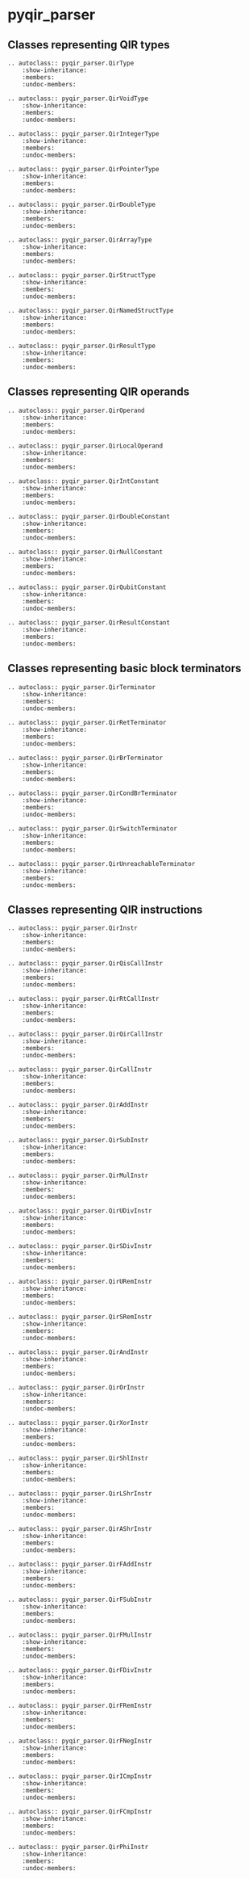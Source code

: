 # pyqir_parser

## Classes representing QIR types

```{eval-rst}
.. autoclass:: pyqir_parser.QirType
    :show-inheritance:
    :members:
    :undoc-members:
```

```{eval-rst}
.. autoclass:: pyqir_parser.QirVoidType
    :show-inheritance:
    :members:
    :undoc-members:
```

```{eval-rst}
.. autoclass:: pyqir_parser.QirIntegerType
    :show-inheritance:
    :members:
    :undoc-members:
```

```{eval-rst}
.. autoclass:: pyqir_parser.QirPointerType
    :show-inheritance:
    :members:
    :undoc-members:
```

```{eval-rst}
.. autoclass:: pyqir_parser.QirDoubleType
    :show-inheritance:
    :members:
    :undoc-members:
```

```{eval-rst}
.. autoclass:: pyqir_parser.QirArrayType
    :show-inheritance:
    :members:
    :undoc-members:
```

```{eval-rst}
.. autoclass:: pyqir_parser.QirStructType
    :show-inheritance:
    :members:
    :undoc-members:
```

```{eval-rst}
.. autoclass:: pyqir_parser.QirNamedStructType
    :show-inheritance:
    :members:
    :undoc-members:
```

```{eval-rst}
.. autoclass:: pyqir_parser.QirResultType
    :show-inheritance:
    :members:
    :undoc-members:
```

## Classes representing QIR operands

```{eval-rst}
.. autoclass:: pyqir_parser.QirOperand
    :show-inheritance:
    :members:
    :undoc-members:
```

```{eval-rst}
.. autoclass:: pyqir_parser.QirLocalOperand
    :show-inheritance:
    :members:
    :undoc-members:
```

```{eval-rst}
.. autoclass:: pyqir_parser.QirIntConstant
    :show-inheritance:
    :members:
    :undoc-members:
```

```{eval-rst}
.. autoclass:: pyqir_parser.QirDoubleConstant
    :show-inheritance:
    :members:
    :undoc-members:
```

```{eval-rst}
.. autoclass:: pyqir_parser.QirNullConstant
    :show-inheritance:
    :members:
    :undoc-members:
```

```{eval-rst}
.. autoclass:: pyqir_parser.QirQubitConstant
    :show-inheritance:
    :members:
    :undoc-members:
```

```{eval-rst}
.. autoclass:: pyqir_parser.QirResultConstant
    :show-inheritance:
    :members:
    :undoc-members:
```

## Classes representing basic block terminators

```{eval-rst}
.. autoclass:: pyqir_parser.QirTerminator
    :show-inheritance:
    :members:
    :undoc-members:
```

```{eval-rst}
.. autoclass:: pyqir_parser.QirRetTerminator
    :show-inheritance:
    :members:
    :undoc-members:
```

```{eval-rst}
.. autoclass:: pyqir_parser.QirBrTerminator
    :show-inheritance:
    :members:
    :undoc-members:
```

```{eval-rst}
.. autoclass:: pyqir_parser.QirCondBrTerminator
    :show-inheritance:
    :members:
    :undoc-members:
```

```{eval-rst}
.. autoclass:: pyqir_parser.QirSwitchTerminator
    :show-inheritance:
    :members:
    :undoc-members:
```

```{eval-rst}
.. autoclass:: pyqir_parser.QirUnreachableTerminator
    :show-inheritance:
    :members:
    :undoc-members:
```

## Classes representing QIR instructions

```{eval-rst}
.. autoclass:: pyqir_parser.QirInstr
    :show-inheritance:
    :members:
    :undoc-members:
```

```{eval-rst}
.. autoclass:: pyqir_parser.QirQisCallInstr
    :show-inheritance:
    :members:
    :undoc-members:
```

```{eval-rst}
.. autoclass:: pyqir_parser.QirRtCallInstr
    :show-inheritance:
    :members:
    :undoc-members:
```

```{eval-rst}
.. autoclass:: pyqir_parser.QirQirCallInstr
    :show-inheritance:
    :members:
    :undoc-members:
```

```{eval-rst}
.. autoclass:: pyqir_parser.QirCallInstr
    :show-inheritance:
    :members:
    :undoc-members:
```

```{eval-rst}
.. autoclass:: pyqir_parser.QirAddInstr
    :show-inheritance:
    :members:
    :undoc-members:
```

```{eval-rst}
.. autoclass:: pyqir_parser.QirSubInstr
    :show-inheritance:
    :members:
    :undoc-members:
```

```{eval-rst}
.. autoclass:: pyqir_parser.QirMulInstr
    :show-inheritance:
    :members:
    :undoc-members:
```

```{eval-rst}
.. autoclass:: pyqir_parser.QirUDivInstr
    :show-inheritance:
    :members:
    :undoc-members:
```

```{eval-rst}
.. autoclass:: pyqir_parser.QirSDivInstr
    :show-inheritance:
    :members:
    :undoc-members:
```

```{eval-rst}
.. autoclass:: pyqir_parser.QirURemInstr
    :show-inheritance:
    :members:
    :undoc-members:
```

```{eval-rst}
.. autoclass:: pyqir_parser.QirSRemInstr
    :show-inheritance:
    :members:
    :undoc-members:
```

```{eval-rst}
.. autoclass:: pyqir_parser.QirAndInstr
    :show-inheritance:
    :members:
    :undoc-members:
```

```{eval-rst}
.. autoclass:: pyqir_parser.QirOrInstr
    :show-inheritance:
    :members:
    :undoc-members:
```

```{eval-rst}
.. autoclass:: pyqir_parser.QirXorInstr
    :show-inheritance:
    :members:
    :undoc-members:
```

```{eval-rst}
.. autoclass:: pyqir_parser.QirShlInstr
    :show-inheritance:
    :members:
    :undoc-members:
```

```{eval-rst}
.. autoclass:: pyqir_parser.QirLShrInstr
    :show-inheritance:
    :members:
    :undoc-members:
```

```{eval-rst}
.. autoclass:: pyqir_parser.QirAShrInstr
    :show-inheritance:
    :members:
    :undoc-members:
```

```{eval-rst}
.. autoclass:: pyqir_parser.QirFAddInstr
    :show-inheritance:
    :members:
    :undoc-members:
```

```{eval-rst}
.. autoclass:: pyqir_parser.QirFSubInstr
    :show-inheritance:
    :members:
    :undoc-members:
```

```{eval-rst}
.. autoclass:: pyqir_parser.QirFMulInstr
    :show-inheritance:
    :members:
    :undoc-members:
```

```{eval-rst}
.. autoclass:: pyqir_parser.QirFDivInstr
    :show-inheritance:
    :members:
    :undoc-members:
```

```{eval-rst}
.. autoclass:: pyqir_parser.QirFRemInstr
    :show-inheritance:
    :members:
    :undoc-members:
```

```{eval-rst}
.. autoclass:: pyqir_parser.QirFNegInstr
    :show-inheritance:
    :members:
    :undoc-members:
```

```{eval-rst}
.. autoclass:: pyqir_parser.QirICmpInstr
    :show-inheritance:
    :members:
    :undoc-members:
```

```{eval-rst}
.. autoclass:: pyqir_parser.QirFCmpInstr
    :show-inheritance:
    :members:
    :undoc-members:
```

```{eval-rst}
.. autoclass:: pyqir_parser.QirPhiInstr
    :show-inheritance:
    :members:
    :undoc-members:
```
